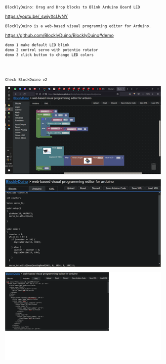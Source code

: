 ```
BlocklyDuino: Drag and Drop blocks to Blink Arduino Board LED
```
  https://youtu.be/_swiyXcUvNY
```
BlocklyDuino is a web-based visual programming editor for Arduino.
```
  https://github.com/BlocklyDuino/BlocklyDuino#demo
```  
demo 1 make default LED blink
demo 2 control servo with potentio rotator
demo 3 click button to change LED colors




Check BlockDuino v2

```
    
![demo GUI](https://github.com/kwankunghkg/Robotics/blob/main/Arduino/tools/GUI/BlocklyDuino/demo/images/BlocklyDuino_Demo_20220427_GUI_1280x720.png  
 "demo GUI")
  
  
![demo GUI](https://github.com/kwankunghkg/Robotics/blob/main/Arduino/tools/GUI/BlocklyDuino/demo/images/BlocklyDuino_Demo_20220427_ArduinoINO_1280x720.png  
 "demo Arduino.ino")
  
![demo GUI](https://github.com/kwankunghkg/Robotics/blob/main/Arduino/tools/GUI/BlocklyDuino/demo/images/BlocklyDuino_Demo_20220427_ArduinoXML_1280x720.png  
 "demo XML")
  


